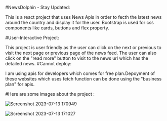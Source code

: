 #NewsDolphin - Stay Updated:

This is a react project that uses News Apis in order to fecth the latest news around the country and display it for the user. Bootstrap is used for css components like cards, buttons and flex property.

#User-Interactive Project:

This project is user friendly as the user can click on the next or previous to visit the next page or previous page of the news feed. The user can also click on the "read more" button to visit to the news url which has the detailed news. 
#Cannot deploy: 

I am using apis for developers which comes for free plan.Depoyment of these websites which uses fetch function can be done using the "business plan" for apis.

#Here are some images about the project : 

![Screenshot 2023-07-13 170949](https://github.com/ishitaraina1807/NewsDolphin/assets/106395332/1482d58e-3a65-4e2d-9967-3583333ecd70)

![Screenshot 2023-07-13 171027](https://github.com/ishitaraina1807/NewsDolphin/assets/106395332/817ed7a1-c393-4b1d-b0ae-a9f5ea2adb0e)
